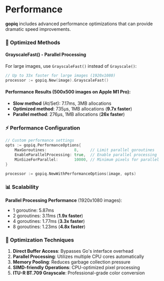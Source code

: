 # Performance

**gopiq** includes advanced performance optimizations that can provide dramatic speed improvements.

### 🚀 Optimized Methods

#### **GrayscaleFast()** - Parallel Processing
For large images, use `GrayscaleFast()` instead of `Grayscale()`:

```go
// Up to 33x faster for large images (1920x1080)
processor := gopiq.New(image).GrayscaleFast()
```

#### **Performance Results** (500x500 images on Apple M1 Pro):
- **Slow method** (At/Set): 7.17ms, 3MB allocations 
- **Optimized method**: 735μs, 1MB allocations (**9.7x faster**)
- **Parallel method**: 276μs, 1MB allocations (**26x faster**)

### ⚡ Performance Configuration

```go
// Custom performance settings
opts := gopiq.PerformanceOptions{
    MaxGoroutines:            8,     // Limit parallel goroutines
    EnableParallelProcessing: true,  // Enable parallel processing
    MinSizeForParallel:       10000, // Minimum pixels for parallel
}

processor := gopiq.NewWithPerformanceOptions(image, opts)
```

### 📊 Scalability

**Parallel Processing Performance** (1920x1080 images):
- 1 goroutine: 5.87ms
- 2 goroutines: 3.11ms (**1.9x faster**)
- 4 goroutines: 1.77ms (**3.3x faster**)
- 8 goroutines: 1.23ms (**4.8x faster**)

### 🔧 Optimization Techniques

1. **Direct Buffer Access**: Bypasses Go's interface overhead
2. **Parallel Processing**: Utilizes multiple CPU cores automatically
3. **Memory Pooling**: Reduces garbage collection pressure
4. **SIMD-friendly Operations**: CPU-optimized pixel processing
5. **ITU-R BT.709 Grayscale**: Professional-grade color conversion 